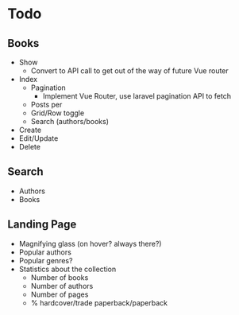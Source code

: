 # Todo

## Books

- Show
  - Convert to API call to get out of the way of future Vue router
- Index
    - Pagination
       - Implement Vue Router, use laravel pagination API to fetch
    - Posts per
    - Grid/Row toggle
    - Search (authors/books)
- Create
- Edit/Update
- Delete

## Search

- Authors
- Books

## Landing Page

- Magnifying glass (on hover? always there?)
- Popular authors
- Popular genres?
- Statistics about the collection
    - Number of books
    - Number of authors
    - Number of pages
    - % hardcover/trade paperback/paperback
